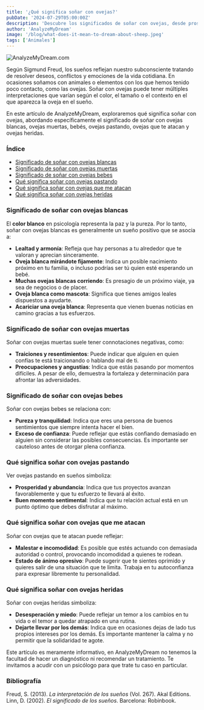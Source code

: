 ```yaml
---
title: '¿Qué significa soñar con ovejas?'
pubDate: '2024-07-29T05:00:00Z'
description: 'Descubre los significados de soñar con ovejas, desde prosperidad y seguridad hasta traición y miedo.'
author: 'AnalyzeMyDream'
image: '/blog/what-does-it-mean-to-dream-about-sheep.jpeg'
tags: ['Animales']
---
```


![AnalyzeMyDream.com](/blog/what-does-it-mean-to-dream-about-sheep.jpeg)

Según Sigmund Freud, los sueños reflejan nuestro subconsciente tratando de resolver deseos, conflictos y emociones de la vida cotidiana. En ocasiones soñamos con animales o elementos con los que hemos tenido poco contacto, como las ovejas. Soñar con ovejas puede tener múltiples interpretaciones que varían según el color, el tamaño o el contexto en el que aparezca la oveja en el sueño.

En este artículo de AnalyzeMyDream, exploraremos qué significa soñar con ovejas, abordando específicamente el significado de soñar con ovejas blancas, ovejas muertas, bebés, ovejas pastando, ovejas que te atacan y ovejas heridas.

### Índice

- [Significado de soñar con ovejas blancas](#significado-de-soñar-con-ovejas-blancas)
- [Significado de soñar con ovejas muertas](#significado-de-soñar-con-ovejas-muertas)
- [Significado de soñar con ovejas bebes](#significado-de-soñar-con-ovejas-bebes)
- [Qué significa soñar con ovejas pastando](#que-significa-soñar-con-ovejas-pastoreando)
- [Qué significa soñar con ovejas que me atacan](#que-significa-soñar-con-ovejas-que-me-atacan)
- [Qué significa soñar con ovejas heridas](#que-significa-soñar-con-ovejas-heridas)

### Significado de soñar con ovejas blancas

El **color blanco** en psicología representa la paz y la pureza. Por lo tanto, soñar con ovejas blancas es generalmente un sueño positivo que se asocia a:

- **Lealtad y armonía**: Refleja que hay personas a tu alrededor que te valoran y aprecian sinceramente.
- **Oveja blanca mirándote fijamente**: Indica un posible nacimiento próximo en tu familia, o incluso podrías ser tú quien esté esperando un bebé.
- **Muchas ovejas blancas corriendo**: Es presagio de un próximo viaje, ya sea de negocios o de placer.
- **Oveja blanca como mascota**: Significa que tienes amigos leales dispuestos a ayudarte.
- **Acariciar una oveja blanca**: Representa que vienen buenas noticias en camino gracias a tus esfuerzos.

### Significado de soñar con ovejas muertas

Soñar con ovejas muertas suele tener connotaciones negativas, como:

- **Traiciones y resentimientos**: Puede indicar que alguien en quien confías te está traicionando o hablando mal de ti.
- **Preocupaciones y angustias**: Indica que estás pasando por momentos difíciles. A pesar de ello, demuestra la fortaleza y determinación para afrontar las adversidades.

### Significado de soñar con ovejas bebes

Soñar con ovejas bebes se relaciona con:

- **Pureza y tranquilidad**: Indica que eres una persona de buenos sentimientos que siempre intenta hacer el bien.
- **Exceso de confianza**: Puede reflejar que estás confiando demasiado en alguien sin considerar las posibles consecuencias. Es importante ser cauteloso antes de otorgar plena confianza.

### Qué significa soñar con ovejas pastando

Ver ovejas pastando en sueños simboliza:

- **Prosperidad y abundancia**: Indica que tus proyectos avanzan favorablemente y que tu esfuerzo te llevará al éxito.
- **Buen momento sentimental**: Indica que tu relación actual está en un punto óptimo que debes disfrutar al máximo.

### Qué significa soñar con ovejas que me atacan

Soñar con ovejas que te atacan puede reflejar:

- **Malestar e incomodidad**: Es posible que estés actuando con demasiada autoridad o control, provocando incomodidad a quienes te rodean.
- **Estado de ánimo opresivo**: Puede sugerir que te sientes oprimido y quieres salir de una situación que te limita. Trabaja en tu autoconfianza para expresar libremente tu personalidad.

### Qué significa soñar con ovejas heridas

Soñar con ovejas heridas simboliza:

- **Desesperación y miedo**: Puede reflejar un temor a los cambios en tu vida o el temor a quedar atrapado en una rutina.
- **Dejarte llevar por los demás**: Indica que en ocasiones dejas de lado tus propios intereses por los demás. Es importante mantener la calma y no permitir que la solidaridad te agote.

Este artículo es meramente informativo, en AnalyzeMyDream no tenemos la facultad de hacer un diagnóstico ni recomendar un tratamiento. Te invitamos a acudir con un psicólogo para que trate tu caso en particular.

### Bibliografía

Freud, S. (2013). *La interpretación de los sueños* (Vol. 267). Akal Editions. 
Linn, D. (2002). *El significado de los sueños*. Barcelona: Robinbook.
